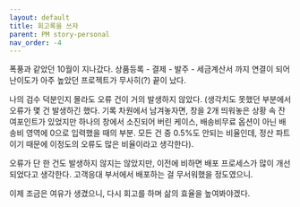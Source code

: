 ```yaml
---
layout: default
title: 회고록을 쓰자
parent: PM story-personal
nav_order: -4
---
```


폭풍과 같았던 10월이 지나갔다. 
상품등록 - 결제 - 발주 - 세금계산서 까지 연결이 되어 난이도가 아주 높았던 프로젝트가 무사히(?) 끝이 났다.

나의 검수 덕분인지 몰라도 오류 건이 거의 발생하지 않았다. (생각치도 못했던 부분에서 오류가 몇 건 발생하긴 했다. 기록 차원에서 남겨놓자면, 창을 2개 띄워놓은 상황 속 잔여포인트가 있었지만 하나의 창에서 소진되어 버린 케이스, 배송비무료 옵션이 아닌 배송비 영역에 0으로 입력했을 때의 부분. 모든 건 중 0.5%도 안되는 비율인데, 정산 파트이기 때문에 이정도의 오류도 많은 비율이라고 생각한다).

오류가 단 한 건도 발생하지 않지는 않았지만, 이전에 비하면 배포 프로세스가 많이 개선되었다고 생각한다. 고객응대 부서에서 배포하는 걸 무서워했을 정도였으니.

이제 조금은 여유가 생겼으니, 다시 회고를 하며 삶의 효율을 높여봐야겠다.